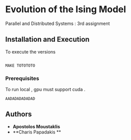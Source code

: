# Evolution of the Ising Model

Parallel and Distributed Systems : 3rd assignment

## Installation and Execution 

To execute the versions 
```

MAKE TOTOTOTO

```


### Prerequisites

To run local , gpu must support cuda .

```
AADADADADADAD
```

## Authors

* **Apostolos Moustaklis**  
* **Charis Papadakis **  
